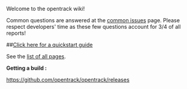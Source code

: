 Welcome to the opentrack wiki!

Common questions are answered at the [common
issues](https://github.com/opentrack/opentrack/wiki/common-issues) page.
Please respect developers' time as these few questions account for 3/4
of all reports!

##[Click here for a quickstart guide](https://github.com/opentrack/opentrack/wiki/Quick-Start-Guide-(WIP))

See the [list of all pages](https://github.com/opentrack/opentrack/wiki/_pages).


**Getting a build :**

https://github.com/opentrack/opentrack/releases